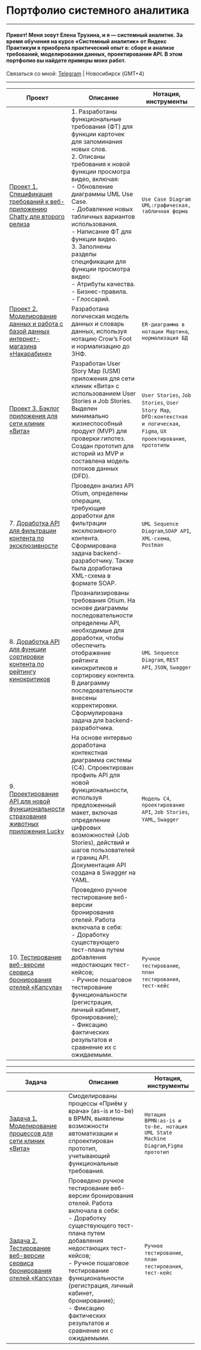 # Портфолио системного аналитика

_______
#### Привет! Меня зовут Елена Трухина, и я — системный аналитик. За время обучения на курсе «Системный аналитик» от Яндекс Практикум я приобрела практический опыт в: сборе и анализе требований, моделировании данных, проектировании API. В этом портфолио вы найдете примеры моих работ.
Связаться со мной: [Telegram](https://t.me/EVTrukhina) | Новосибирск (GMT+4)
_______


| Проект    | Описание                          | Нотация,  инструменты  |
|-----------|-----------------------------------|------------------------|
|[Проект 1. Спецификация требований к веб-приложению Chatty для второго релиза](https://github.com/EVTrukhina/practicum_Y/blob/main/project_1.md)|1. Разработаны функциональные требования (ФТ) для функции карточек для запоминания новых слов. <br> 2. Описаны требования к новой функции просмотра видео, включая: <br> - Обновление диаграммы UML Use Case. <br> - Добавление новых табличных вариантов использования. <br> - Написание ФТ для функции видео. <br>3. Заполнены разделы спецификации для функции просмотра видео: <br> - Атрибуты качества. <br> - Бизнес-правила. <br> - Глоссарий.|`Use Case Diagram UML:графическая, табличная форма`|	
|[Проект 2. Моделирование данных и работа с базой данных интернет-магазина «Накарабине»](https://github.com/EVTrukhina/practicum_Y/blob/main/project_2.md)|Разработана логическая модель данных и словарь данных, используя нотацию Crow’s Foot и нормализацию до 3НФ.|`ER-диаграмма в нотации Мартина`, `нормализация БД`|
|[Проект 3. Бэклог приложения для сети клиник «Вита»](https://github.com/EVTrukhina/practicum_Y/blob/main/project_3.md)| Разработан User Story Map (USM) приложения для сети клиник «Вита» с использованием User Stories и Job Stories. Выделен минимально жизнеспособный продукт (MVP) для проверки гипотез. Создан прототип для историй из MVP и составлена модель потоков данных (DFD).|`User Stories`, `Job Stories`, `User Story Map`, `DFD:контекстная и логическая`, `Figma`, `UX проектирование`, `прототипы`|
|7. [Доработка API для фильтрации контента по эксклюзивности](https://drive.google.com/drive/folders/1Pp9k8sYj0MW_AyRRGdPCTLRw6qzlIkKM?usp=sharing)|Проведен анализ API Otium, определены операции, требующие доработки для фильтрации эксклюзивного контента. Сформирована задача backend-разработчику. Также была доработана XML-схема в формате SOAP.|`UML Sequence Diagram`,`SOAP API`, `XML-схема`, `Postman`|
|8. [Доработка API для функции сортировки контента по рейтингу кинокритиков](https://drive.google.com/drive/folders/1-lXZAkgtJ8xc9S7yfqp5uGOY5tJLbBlc?usp=sharing)|Проанализированы требования Otium. На основе диаграммы последовательности определены API, необходимые для доработки, чтобы обеспечить отображение рейтинга кинокритиков и сортировку контента. В диаграмму последовательности внесены корректировки. Сформулирована задача для backend-разработчика.|`UML Sequence Diagram`, `REST API`, `JSON`, `Swagger`|
|9. [Проектирование API для новой функциональности страхования животных приложения Lucky](https://drive.google.com/drive/folders/1r0ngcwrrNIU5C1s1_Sg-iB_vHnscjnLc?usp=sharing)|На основе интервью доработана контекстная диаграмма системы (C4). Спроектирован профиль API для новой функциональности, используя предложенный макет, включая определение цифровых возможностей (Job Stories), действий и шагов пользователей и границ API. Документация API создана в Swagger на YAML.|`Модель C4`, `проектирование API`, `Job Stories`, `YAML`, `Swagger`|
|10. [Тестирование веб-версии сервиса бронирования отелей  «Капсула»](https://drive.google.com/drive/folders/1Km_hCoxDttkwlyJZha-IifWy4HtUzNxR?usp=sharing)|Проведено ручное тестирование веб-версии бронирования отелей.  Работа включала в себя: <br> - Доработку существующего тест-плана путем добавления недостающих тест-кейсов; <br> - Ручное пошаговое тестирование функциональности (регистрация, личный кабинет, бронирование); <br> - Фиксацию фактических результатов и сравнение их с ожидаемыми.|`Ручное тестирование`,  `план тестирования`, `тест-кейс`|

---

| Задача    | Описание                          | Нотация,  инструменты  |
|-----------|-----------------------------------|------------------------|
|[Задача 1. Моделирование процессов для сети клиник «Вита»](https://github.com/EVTrukhina/practicum_Y/blob/main/task_1.md)|Смоделированы процессы «Приём у врача» (as-is и to-be) в BPMN, выявлены возможности автоматизации и спроектирован прототип, учитывающий функциональные требования.|`Нотация BPMN:as-is и to-be, нотация UML State Machine Diagram`,`Figma прототип`|	
|[Задача 2. Тестирование веб-версии сервиса бронирования отелей  «Капсула»](https://docs.google.com/document/d/1gRKWzxhCxSvYLqmSW0OcfuiHFdqXcF6KjIWT_avahkQ/edit?usp=sharing)|Проведено ручное тестирование веб-версии бронирования отелей.  Работа включала в себя: <br> - Доработку существующего тест-плана путем добавления недостающих тест-кейсов; <br> - Ручное пошаговое тестирование функциональности (регистрация, личный кабинет, бронирование); <br> - Фиксацию фактических результатов и сравнение их с ожидаемыми.|`Ручное тестирование`,  `план тестирования`, `тест-кейс`|
